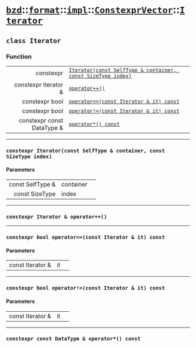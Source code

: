 # [`bzd`](../../../../../index.md)::[`format`](../../../../index.md)::[`impl`](../../../index.md)::[`ConstexprVector`](../../index.md)::[`Iterator`](../index.md)

## `class Iterator`

### Function
||||
|---:|:---|:---|
|constexpr|[`Iterator(const SelfType & container, const SizeType index)`](./index.md)||
|constexpr Iterator &|[`operator++()`](./index.md)||
|constexpr bool|[`operator==(const Iterator & it) const`](./index.md)||
|constexpr bool|[`operator!=(const Iterator & it) const`](./index.md)||
|constexpr const DataType &|[`operator*() const`](./index.md)||
------
### `constexpr Iterator(const SelfType & container, const SizeType index)`

#### Parameters
||||
|---:|:---|:---|
|const SelfType &|container||
|const SizeType|index||
------
### `constexpr Iterator & operator++()`

------
### `constexpr bool operator==(const Iterator & it) const`

#### Parameters
||||
|---:|:---|:---|
|const Iterator &|it||
------
### `constexpr bool operator!=(const Iterator & it) const`

#### Parameters
||||
|---:|:---|:---|
|const Iterator &|it||
------
### `constexpr const DataType & operator*() const`

